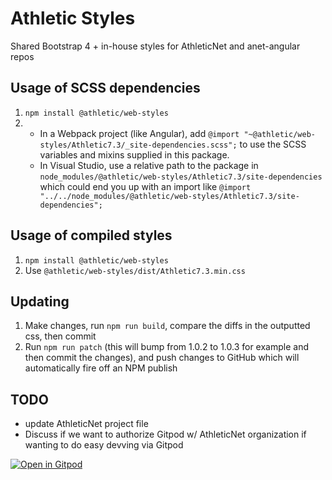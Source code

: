# Athletic Styles
Shared Bootstrap 4 + in-house styles for AthleticNet and anet-angular repos

## Usage of SCSS dependencies
1. `npm install @athletic/web-styles`
2.  - In a Webpack project (like Angular), add `@import "~@athletic/web-styles/Athletic7.3/_site-dependencies.scss";` to use the SCSS variables and mixins supplied in this package.
    - In Visual Studio, use a relative path to the package in `node_modules/@athletic/web-styles/Athletic7.3/site-dependencies` which could end you up with an import like `@import "../../node_modules/@athletic/web-styles/Athletic7.3/site-dependencies";`

## Usage of compiled styles
1. `npm install @athletic/web-styles`
2. Use `@athletic/web-styles/dist/Athletic7.3.min.css`

## Updating

1. Make changes, run `npm run build`, compare the diffs in the outputted css, then commit
2. Run `npm run patch` (this will bump from 1.0.2 to 1.0.3 for example and then commit the changes), and push changes to GitHub which will automatically fire off an NPM publish

## TODO 
- update AthleticNet project file
- Discuss if we want to authorize Gitpod w/ AthleticNet organization if wanting to do easy devving via Gitpod

[![Open in Gitpod](https://gitpod.io/button/open-in-gitpod.svg)](https://gitpod.io/#https://github.com/AthleticNet/web-styles)
